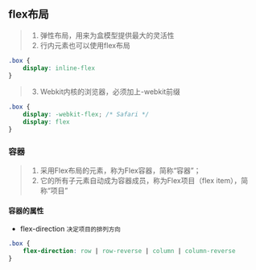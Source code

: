 ## flex布局
>1. 弹性布局，用来为盒模型提供最大的灵活性
>2. 行内元素也可以使用flex布局
````css
.box {
    display: inline-flex
}
````
>3. Webkit内核的浏览器，必须加上-webkit前缀
````css
.box {
    display: -webkit-flex; /* Safari */
    display: flex
}
````
### 容器
>1. 采用Flex布局的元素，称为Flex容器，简称“容器”；
>2. 它的所有子元素自动成为容器成员，称为Flex项目（flex item），简称“项目”
#### 容器的属性
* flex-direction
<code>决定项目的排列方向</code>
````css
.box {
    flex-direction: row | row-reverse | column | column-reverse
}
````